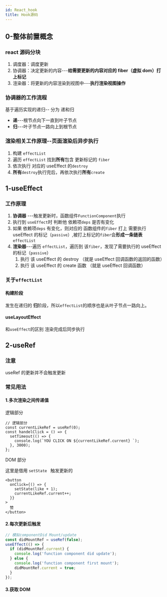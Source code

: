 ```yaml
---
id: React_hook
title: Hook源码
---
```


## 0-整体前置概念

### react 源码分块

1. 调度器：调度更新
2. 协调器：决定更新的内容---**给需要更新的内容对应的 fiber（虚拟 dom）打上标记**
3. 渲染器：将更新的内容渲染到视图中---**执行渲染视图操作**

### 协调器的工作流程

基于遍历实现的递归-- 分为 递和归

- **递**---根节点向下一直到叶子节点
- **归**---叶子节点一路向上到根节点

### 渲染相关工作原理--页面渲染后异步执行

1. 构建 `effectList`
2. 遍历 `effectList` 找到**所有**包含 更新标记的 `fiber`
3. 依次执行 对应的 useEffect 的`destroy`
4. **所有**`destroy`执行完后，再依次执行**所有**`create`

## 1-useEffect

### 工作原理

1. **协调器** ---触发更新时，函数组件`FunctionComponent`执行
2. 执行到 `useEffect`时 判断他 依赖项`deps` 是否有变化
3. 如果 依赖项`deps` 有变化，则对应的 函数组件的`fiber` 打上 需要执行 useEffect 的标记（`passive`）,被打上标记的`fiber`会**形成一条链表** `effectList`
4. **渲染器**---遍历 `effectList`，遍历到 该`fiber`，发现了需要执行的 useEffect 的标记（`passive`）
   1. 执行 该 useEffect 的 destroy （就是 useEffect 回调函数的返回的函数）
   2. 执行 该 useEffect 的 create 函数 （就是 useEffect 回调函数）

### 关于`effectList`

#### 构建阶段

发生在递归的 **归**阶段，所以`effectList`的顺序也是从叶子节点一路向上。

#### useLayoutEffect

和`useEffect`的区别 渲染完成后同步执行

## 2-useRef

### 注意

useRef 的更新并不会触发更新

### 常见用法

#### 1.多次渲染之间传递值

逻辑部分

```tsx
// 逻辑部分
const currentLikeRef = useRef(0);
const handelClick = () => {
  setTimeout(() => {
    console.log(`YOU CLICK ON ${currentLikeRef.current} `);
  }, 3000);
};
```

DOM 部分

这里是借用 `setState ` 触发更新的

```tsx
<button
  onClick={() => {
    setState(like + 1);
    currentLikeRef.current++;
  }}
>
  赞
</button>
```

#### 2.每次更新后触发

```ts
// 模拟componentDid Mount/update
const didMountRef = useRef(false);
useEffect(() => {
  if (didMountRef.current) {
    console.log('function component did update');
  } else {
    console.log('function component first mount');
    didMountRef.current = true;
  }
});
```

#### 3.获取 DOM
